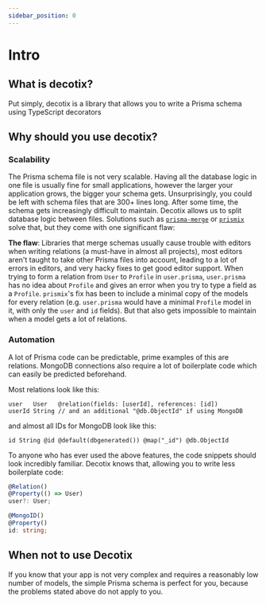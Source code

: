 ```yaml
---
sidebar_position: 0
---
```


# Intro

## What is decotix?

Put simply, decotix is a library that allows you to write a Prisma schema using TypeScript decorators

## Why should you use decotix?

### Scalability

The Prisma schema file is not very scalable. Having all the database logic in one file is usually fine for small applications, however the larger your application grows, the bigger your schema gets. Unsurprisingly, you could
be left with schema files that are 300+ lines long. After some time, the schema gets increasingly
difficult to maintain. Decotix allows us to split database logic between files. Solutions such as
[`prisma-merge`](https://github.com/inside-labs/prisma-merge) or
[`prismix`](https://github.com/jamiepine/prismix) solve that, but they come with one significant flaw:

**The flaw**: Libraries that merge schemas usually cause trouble with editors when writing relations
(a must-have in almost all projects), most editors aren't taught to take other Prisma files into
account, leading to a lot of errors in editors, and very hacky fixes to get good editor support.
When trying to form a relation from `User` to `Profile` in `user.prisma`, `user.prisma` has no idea
about `Profile` and gives an error when you try to type a field as a `Profile`. `prismix`'s fix has
been to include a minimal copy of the models for every relation (e.g. `user.prisma` would have a minimal
`Profile` model in it, with only the `user` and `id` fields). But that also gets impossible to maintain
when a model gets a lot of relations.

### Automation

A lot of Prisma code can be predictable, prime examples of this are relations. MongoDB connections also require a lot of boilerplate code which can easily be predicted beforehand.

Most relations look like this:

```prisma
user   User   @relation(fields: [userId], references: [id])
userId String // and an additional "@db.ObjectId" if using MongoDB
```

and almost all IDs for MongoDB look like this:

```prisma
id String @id @default(dbgenerated()) @map("_id") @db.ObjectId
```

To anyone who has ever used the above features, the code snippets should look incredibly familiar. Decotix knows that, allowing you to write less boilerplate code:

```ts
@Relation()
@Property(() => User)
user?: User;
```

```ts
@MongoID()
@Property()
id: string;
```

## When not to use Decotix

If you know that your app is not very complex and requires a reasonably low number of models, the simple Prisma schema is perfect for you, because the problems stated above do not apply to you.
